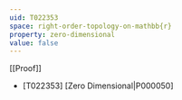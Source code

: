 ```yaml
---
uid: T022353
space: right-order-topology-on-mathbb{r}
property: zero-dimensional
value: false
---
```

[[Proof]]

* [T022353] [Zero Dimensional|P000050]

